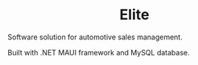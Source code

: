 <h1 align="center">Elite</h1>
<p>Software solution for automotive sales management.</p>
<p>Built with .NET MAUI framework and MySQL database.</p>
